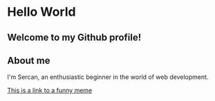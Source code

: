 # Hello World
## Welcome to my Github profile!

## About me
I'm Sercan, an enthusiastic beginner in the world of web development.

[This is a link to a funny meme](https://www.delicious.com.au/food-files/gallery/27-of-the-funniest-food-memes/rp8qaoht)


